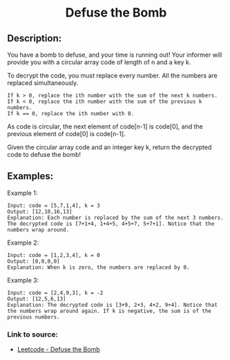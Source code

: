<h1 align="center">Defuse the Bomb</h1>

## Description:
You have a bomb to defuse, and your time is running out! Your informer will provide you with a circular array code of length of n and a key k.

To decrypt the code, you must replace every number. All the numbers are replaced simultaneously.

    If k > 0, replace the ith number with the sum of the next k numbers.
    If k < 0, replace the ith number with the sum of the previous k numbers.
    If k == 0, replace the ith number with 0.

As code is circular, the next element of code[n-1] is code[0], and the previous element of code[0] is code[n-1].

Given the circular array code and an integer key k, return the decrypted code to defuse the bomb!

## Examples:

Example 1:

```
Input: code = [5,7,1,4], k = 3
Output: [12,10,16,13]
Explanation: Each number is replaced by the sum of the next 3 numbers. The decrypted code is [7+1+4, 1+4+5, 4+5+7, 5+7+1]. Notice that the numbers wrap around.
```

Example 2:

```
Input: code = [1,2,3,4], k = 0
Output: [0,0,0,0]
Explanation: When k is zero, the numbers are replaced by 0. 
```

Example 3:

```
Input: code = [2,4,9,3], k = -2
Output: [12,5,6,13]
Explanation: The decrypted code is [3+9, 2+3, 4+2, 9+4]. Notice that the numbers wrap around again. If k is negative, the sum is of the previous numbers.
```


### Link to source: 
- <a href="https://leetcode.com/problems/defuse-the-bomb/">Leetcode - Defuse the Bomb</a>

